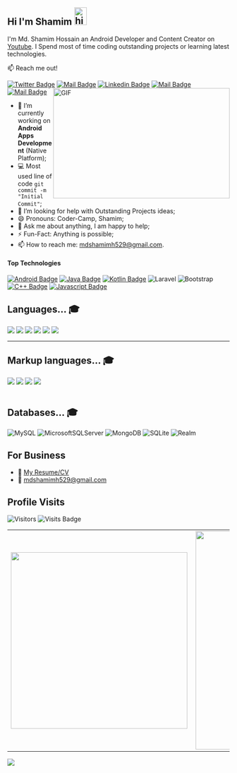 ## Hi I'm Shamim <img src="https://user-images.githubusercontent.com/1303154/88677602-1635ba80-d120-11ea-84d8-d263ba5fc3c0.gif" width="28px" height ="40" alt="hi">

I'm Md. Shamim Hossain an Android Developer and Content Creator on [Youtube](https://www.youtube.com/channel/UC0dVoMiL_ZvE7QzqWwPKcfg). I Spend most of time coding outstanding projects or learning latest technologies.

:mailbox: Reach me out!

[![Twitter Badge](https://img.shields.io/badge/-@shamimcse-1ca0f1?style=flat&labelColor=1ca0f1&logo=twitter&logoColor=white&link=https://twitter.com/md_shamimcse)](https://twitter.com/md_shamimcse) [![Mail Badge](https://img.shields.io/badge/-CoderCamp-e74c3c?style=flat&labelColor=e74c3c&logo=youtube&logoColor=white)](https://www.youtube.com/channel/UC0dVoMiL_ZvE7QzqWwPKcfg) [![Linkedin Badge](https://img.shields.io/badge/-Shamim-0e76a8?style=flat&labelColor=0e76a8&logo=linkedin&logoColor=white)](https://www.linkedin.com/in/md-shamim-hossain-0b4a75174/) [![Mail Badge](https://img.shields.io/badge/-@shamimmcse1-e84393?style=flat&labelColor=e84393&logo=instagram&logoColor=white)](https://www.instagram.com/shamimcse0011/) [![Mail Badge](https://img.shields.io/badge/-shamim-c0392b?style=flat&labelColor=c0392b&logo=gmail&logoColor=white)](mailto:mdshamimh529@gmail.com)
 <img align="right" height="250" width="400" alt="GIF" src="https://miro.medium.com/max/1360/1*IRGHmiGsa16stedQvIaZfw.gif" />
<!-- TODO: Add last video link -->

- 🔭 I’m currently working on **Android Apps Development** (Native Platform);
- :computer: Most used line of code `git commit -m "Initial Commit"`;
- 🤔 I’m looking for help with Outstanding Projects ideas;
- 😄 Pronouns: Coder-Camp, Shamim;
- 💬 Ask me about anything, I am happy to help;
- ⚡️ Fun-Fact: Anything is possible;
- 📫 How to reach me: mdshamimh529@gmail.com.

#### Top Technologies

<!-- TODO: Make technologies links takes you to repositories -->

[![Android Badge](https://img.shields.io/badge/Android-3DDC84?style=for-the-badge&logo=android&logoColor=white)](#)
[![Java Badge](https://img.shields.io/badge/Java-ED8B00?style=for-the-badge&logo=java&logoColor=white)](#)
[![Kotlin Badge](https://img.shields.io/badge/Kotlin-0095D5?style=for-the-badge&logo=Kotlin)](#)
![Laravel](https://img.shields.io/badge/laravel-%23FF2D20.svg?style=for-the-badge&logo=laravel&logoColor=white)
![Bootstrap](https://img.shields.io/badge/bootstrap-%23563D7C.svg?style=for-the-badge&logo=bootstrap&logoColor=white)
[![C++ Badge](https://img.shields.io/badge/C%2B%2B-00599C?style=for-the-badge&logo=c%2B%2B&logoColor=white)](#)
[![Javascript Badge](https://img.shields.io/badge/-Javascript-F0DB4F?style=for-the-badge&labelColor=black&logo=javascript&logoColor=F0DB4F)](#) 
<!---
[![React Native Badge](https://img.shields.io/badge/React_Native-20232A?style=for-the-badge&logo=react&logoColor=61DAFB)](#)
[![C # Badge](https://img.shields.io/badge/C%23-239120?style=for-the-badge&logo=c-sharp&logoColor=white)](#) 
[![NodeJs Badge](https://img.shields.io/badge/-Nodejs-3C873A?style=for-the-badge&labelColor=black&logo=node.js&logoColor=3C873A)](#) 
-->



## Languages... :mortar_board:

<div>
<img src= "https://img.shields.io/static/v1?label=C&message=%20&color=success"> 
<img src= "https://img.shields.io/static/v1?label=C%2B%2B&message=%20&color=success"> 
<img src= "https://img.shields.io/static/v1?label=Java&message=%20&color=success"> 
<img src= "https://img.shields.io/static/v1?label=PHP&message=%20&color=success"> 
<img src= "https://img.shields.io/static/v1?label=JavaScript&message=%20&color=success">
<img src= "https://img.shields.io/badge/dart-%230175C2.svg?label=Dart&color=success">
</div>
<hr>

## Markup languages... :mortar_board:

<div>
<img src= "https://img.shields.io/static/v1?label=HTML&message=%20&color=success">
<img src= "https://img.shields.io/static/v1?label=CSS&message=%20&color=success">
<img src= "https://img.shields.io/static/v1?label=SCSS&message=%20&color=success">
<img src= "https://img.shields.io/static/v1?label=XML&message=%20&color=success">
</div>
<br />

## Databases... :mortar_board:

![MySQL](https://img.shields.io/badge/mysql-%2300f.svg?style=for-the-badge&logo=mysql&logoColor=white)
![MicrosoftSQLServer](https://img.shields.io/badge/Microsoft%20SQL%20Sever-CC2927?style=for-the-badge&logo=microsoft%20sql%20server&logoColor=white)
![MongoDB](https://img.shields.io/badge/MongoDB-%234ea94b.svg?style=for-the-badge&logo=mongodb&logoColor=white)
![SQLite](https://img.shields.io/badge/sqlite-%2307405e.svg?style=for-the-badge&logo=sqlite&logoColor=white)
![Realm](https://img.shields.io/badge/Realm-39477F?style=for-the-badge&logo=realm&logoColor=white)
<br />


## For Business
- :paperclip: [My Resume/CV](https://drive.google.com/file/d/18n5uPKcyXP1PYgd0i9jF_fvQOkFXyjYL/view?usp=sharing)
- :email: mdshamimh529@gmail.com

## Profile Visits 

![Visitors](https://visitor-badge.glitch.me/badge?page_id=shamimcse1.shamimcse1)
![Visits Badge](https://badges.pufler.dev/visits/shamimcse1/shamimcse1)


<center>
<table>
  <tr>
      <td><img width="400px" align="left" src="https://github-readme-stats.vercel.app/api/top-langs/?username=shamimcse1&hide=html&layout=compact&langs_count=25" /></td>
      <td><img width="495px" align="left" src="https://github-readme-stats.vercel.app/api?username=shamimcse1&theme=tokyonight" /></td>
  </tr>   
</table>
</center

<p><img align="center" src="https://github-readme-streak-stats.herokuapp.com?user=shamimcse1&date_format=M%20j%5B%2C%20Y%5D" /></p>










